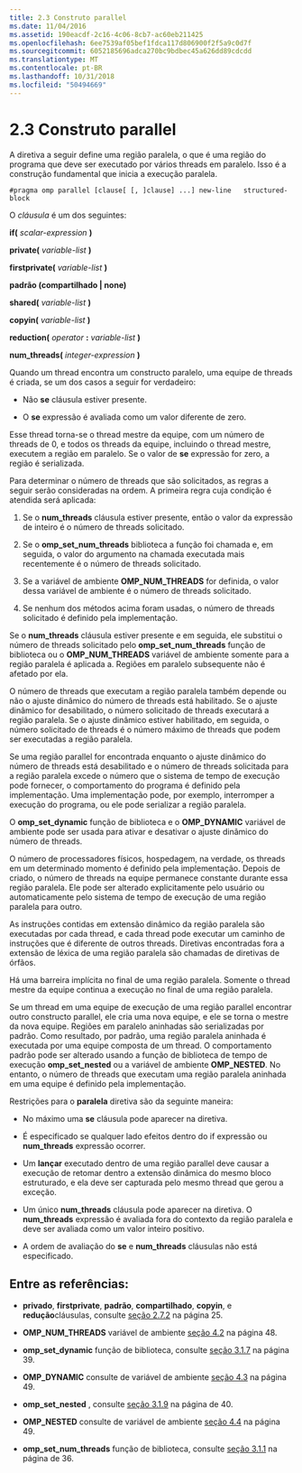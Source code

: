 ```yaml
---
title: 2.3 Construto parallel
ms.date: 11/04/2016
ms.assetid: 190eacdf-2c16-4c06-8cb7-ac60eb211425
ms.openlocfilehash: 6ee7539af05bef1fdca117d806900f2f5a9c0d7f
ms.sourcegitcommit: 6052185696adca270bc9bdbec45a626dd89cdcdd
ms.translationtype: MT
ms.contentlocale: pt-BR
ms.lasthandoff: 10/31/2018
ms.locfileid: "50494669"
---
```

# <a name="23-parallel-construct"></a>2.3 Construto parallel

A diretiva a seguir define uma região paralela, o que é uma região do programa que deve ser executado por vários threads em paralelo. Isso é a construção fundamental que inicia a execução paralela.

```
#pragma omp parallel [clause[ [, ]clause] ...] new-line   structured-block
```

O *cláusula* é um dos seguintes:

**if(** *scalar-expression* **)**

**private(** *variable-list* **)**

**firstprivate(** *variable-list* **)**

**padrão (compartilhado &#124; none)**

**shared(** *variable-list* **)**

**copyin(** *variable-list* **)**

**reduction(** *operator* **:**  *variable-list* **)**

**num_threads(** *integer-expression* **)**

Quando um thread encontra um constructo paralelo, uma equipe de threads é criada, se um dos casos a seguir for verdadeiro:

- Não **se** cláusula estiver presente.

- O **se** expressão é avaliada como um valor diferente de zero.

Esse thread torna-se o thread mestre da equipe, com um número de threads de 0, e todos os threads da equipe, incluindo o thread mestre, executem a região em paralelo. Se o valor de **se** expressão for zero, a região é serializada.

Para determinar o número de threads que são solicitados, as regras a seguir serão consideradas na ordem. A primeira regra cuja condição é atendida será aplicada:

1. Se o **num_threads** cláusula estiver presente, então o valor da expressão de inteiro é o número de threads solicitado.

1. Se o **omp_set_num_threads** biblioteca a função foi chamada e, em seguida, o valor do argumento na chamada executada mais recentemente é o número de threads solicitado.

1. Se a variável de ambiente **OMP_NUM_THREADS** for definida, o valor dessa variável de ambiente é o número de threads solicitado.

1. Se nenhum dos métodos acima foram usadas, o número de threads solicitado é definido pela implementação.

Se o **num_threads** cláusula estiver presente e em seguida, ele substitui o número de threads solicitado pelo **omp_set_num_threads** função de biblioteca ou o **OMP_NUM_THREADS** variável de ambiente somente para a região paralela é aplicada a. Regiões em paralelo subsequente não é afetado por ela.

O número de threads que executam a região paralela também depende ou não o ajuste dinâmico do número de threads está habilitado. Se o ajuste dinâmico for desabilitado, o número solicitado de threads executará a região paralela. Se o ajuste dinâmico estiver habilitado, em seguida, o número solicitado de threads é o número máximo de threads que podem ser executadas a região paralela.

Se uma região parallel for encontrada enquanto o ajuste dinâmico do número de threads está desabilitado e o número de threads solicitada para a região paralela excede o número que o sistema de tempo de execução pode fornecer, o comportamento do programa é definido pela implementação. Uma implementação pode, por exemplo, interromper a execução do programa, ou ele pode serializar a região paralela.

O **omp_set_dynamic** função de biblioteca e o **OMP_DYNAMIC** variável de ambiente pode ser usada para ativar e desativar o ajuste dinâmico do número de threads.

O número de processadores físicos, hospedagem, na verdade, os threads em um determinado momento é definido pela implementação. Depois de criado, o número de threads na equipe permanece constante durante essa região paralela. Ele pode ser alterado explicitamente pelo usuário ou automaticamente pelo sistema de tempo de execução de uma região paralela para outro.

As instruções contidas em extensão dinâmico da região paralela são executadas por cada thread, e cada thread pode executar um caminho de instruções que é diferente de outros threads. Diretivas encontradas fora a extensão de léxica de uma região paralela são chamadas de diretivas de órfãos.

Há uma barreira implícita no final de uma região paralela. Somente o thread mestre da equipe continua a execução no final de uma região paralela.

Se um thread em uma equipe de execução de uma região parallel encontrar outro constructo parallel, ele cria uma nova equipe, e ele se torna o mestre da nova equipe. Regiões em paralelo aninhadas são serializadas por padrão. Como resultado, por padrão, uma região paralela aninhada é executada por uma equipe composta de um thread. O comportamento padrão pode ser alterado usando a função de biblioteca de tempo de execução **omp_set_nested** ou a variável de ambiente **OMP_NESTED**. No entanto, o número de threads que executam uma região paralela aninhada em uma equipe é definido pela implementação.

Restrições para o **paralela** diretiva são da seguinte maneira:

- No máximo uma **se** cláusula pode aparecer na diretiva.

- É especificado se qualquer lado efeitos dentro do if expressão ou **num_threads** expressão ocorrer.

- Um **lançar** executado dentro de uma região parallel deve causar a execução de retomar dentro a extensão dinâmica do mesmo bloco estruturado, e ela deve ser capturada pelo mesmo thread que gerou a exceção.

- Um único **num_threads** cláusula pode aparecer na diretiva. O **num_threads** expressão é avaliada fora do contexto da região paralela e deve ser avaliada como um valor inteiro positivo.

- A ordem de avaliação do **se** e **num_threads** cláusulas não está especificado.

## <a name="cross-references"></a>Entre as referências:

- **privado**, **firstprivate**, **padrão**, **compartilhado**, **copyin**, e **redução**cláusulas, consulte [seção 2.7.2](../../parallel/openmp/2-7-2-data-sharing-attribute-clauses.md) na página 25.

- **OMP_NUM_THREADS** variável de ambiente [seção 4.2](../../parallel/openmp/4-2-omp-num-threads.md) na página 48.

- **omp_set_dynamic** função de biblioteca, consulte [seção 3.1.7](../../parallel/openmp/3-1-7-omp-set-dynamic-function.md) na página 39.

- **OMP_DYNAMIC** consulte de variável de ambiente [seção 4.3](../../parallel/openmp/4-3-omp-dynamic.md) na página 49.

- **omp_set_nested** , consulte [seção 3.1.9](../../parallel/openmp/3-1-9-omp-set-nested-function.md) na página de 40.

- **OMP_NESTED** consulte de variável de ambiente [seção 4.4](../../parallel/openmp/4-4-omp-nested.md) na página 49.

- **omp_set_num_threads** função de biblioteca, consulte [seção 3.1.1](../../parallel/openmp/3-1-1-omp-set-num-threads-function.md) na página de 36.